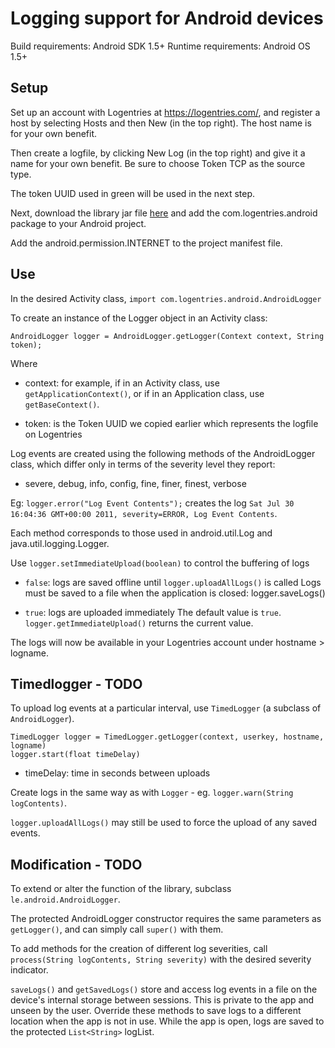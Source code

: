 Logging support for Android devices
===================================

Build requirements: Android SDK 1.5+
Runtime requirements: Android OS 1.5+


Setup
-----

Set up an account with Logentries at <https://logentries.com/>, and register a
host by selecting Hosts and then New (in the top right).  The host name is for your own benefit.
	
Then create a logfile, by clicking New Log (in the top right) and give it a name for your own benefit. Be sure to choose Token TCP as the source type.

The token UUID used in green will be used in the next step.

Next, download the library jar file [here](https://github.com/logentries/le_android/raw/master/lib/LogentriesAndroid-2.0.jar) and add the com.logentries.android package to your Android project.
	
Add the android.permission.INTERNET <uses-permission> to the project manifest file.

Use
---

In the desired Activity class, ``import com.logentries.android.AndroidLogger``

To create an instance of the Logger object in an Activity class:

    AndroidLogger logger = AndroidLogger.getLogger(Context context, String token);
Where

 - context: for example, if in an Activity class, use ``getApplicationContext()``, or if in an Application class, use ``getBaseContext()``. 
 
 - token: is the Token UUID we copied earlier which represents the logfile on Logentries

Log events are created using the following methods of the AndroidLogger class, which differ only in terms of the severity level they report:
 
 - severe, debug, info, config, fine, finer, finest, verbose 
 
Eg: ``logger.error("Log Event Contents");`` creates the log ``Sat Jul 30 16:04:36 GMT+00:00 2011, severity=ERROR, Log Event Contents``. 

Each method corresponds to those used in android.util.Log and java.util.logging.Logger.
	
Use ``logger.setImmediateUpload(boolean)`` to control the buffering of logs
 
 - ``false``: logs are saved offline until ``logger.uploadAllLogs()`` is called
   Logs must be saved to a file when the application is closed: logger.saveLogs()
 
 - ``true``: logs are uploaded immediately
    The default value is ``true``.
    ``logger.getImmediateUpload()`` returns the current value.

The logs will now be available in your Logentries account under hostname > logname.

	
Timedlogger - TODO
-----------

To upload log events at a particular interval, use ``TimedLogger`` (a subclass
of ``AndroidLogger``).
	
    TimedLogger logger = TimedLogger.getLogger(context, userkey, hostname, logname)
    logger.start(float timeDelay)
  - timeDelay: time in seconds between uploads

Create logs in the same way as with ``Logger`` -
eg. ``logger.warn(String logContents)``.

``logger.uploadAllLogs()`` may still be used to force the upload of any saved
events.
	

Modification - TODO
------------

To extend or alter the function of the library, subclass ``le.android.AndroidLogger``.
	
The protected AndroidLogger constructor requires the same parameters as
``getLogger()``, and can simply call ``super()`` with them.

To add methods for the creation of different log severities, 
call ``process(String logContents, String severity)`` with the desired severity
indicator.

``saveLogs()`` and ``getSavedLogs()`` store and access log events in a file on
the device's internal storage between sessions.  This is private to the app and
unseen by the user.  Override these methods to save logs to a different
location when the app is not in use.  While the app is open, logs are saved to
the protected ``List<String>`` logList.


